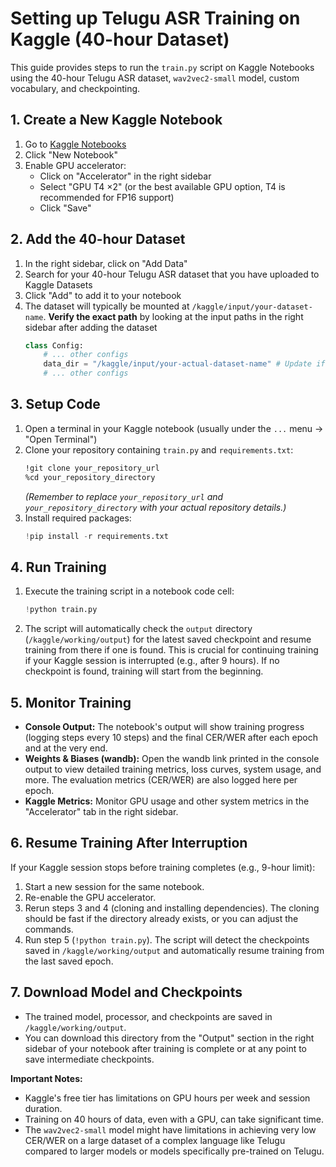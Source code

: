 # Setting up Telugu ASR Training on Kaggle (40-hour Dataset)

This guide provides steps to run the `train.py` script on Kaggle Notebooks using the 40-hour Telugu ASR dataset, `wav2vec2-small` model, custom vocabulary, and checkpointing.

## 1. Create a New Kaggle Notebook
1. Go to [Kaggle Notebooks](https://www.kaggle.com/notebooks)
2. Click "New Notebook"
3. Enable GPU accelerator:
   - Click on "Accelerator" in the right sidebar
   - Select "GPU T4 ×2" (or the best available GPU option, T4 is recommended for FP16 support)
   - Click "Save"

## 2. Add the 40-hour Dataset
1. In the right sidebar, click on "Add Data"
2. Search for your 40-hour Telugu ASR dataset that you have uploaded to Kaggle Datasets
3. Click "Add" to add it to your notebook
4. The dataset will typically be mounted at `/kaggle/input/your-dataset-name`. **Verify the exact path** by looking at the input paths in the right sidebar after adding the dataset
   ```python
   class Config:
       # ... other configs
       data_dir = "/kaggle/input/your-actual-dataset-name" # Update if needed
       # ... other configs
   ```

## 3. Setup Code
1. Open a terminal in your Kaggle notebook (usually under the `...` menu -> "Open Terminal")
2. Clone your repository containing `train.py` and `requirements.txt`:
   ```bash
   !git clone your_repository_url
   %cd your_repository_directory
   ```
   *(Remember to replace `your_repository_url` and `your_repository_directory` with your actual repository details.)*
3. Install required packages:
   ```python
   !pip install -r requirements.txt
   ```

## 4. Run Training
1. Execute the training script in a notebook code cell:
   ```python
   !python train.py
   ```
2. The script will automatically check the `output` directory (`/kaggle/working/output`) for the latest saved checkpoint and resume training from there if one is found. This is crucial for continuing training if your Kaggle session is interrupted (e.g., after 9 hours). If no checkpoint is found, training will start from the beginning.

## 5. Monitor Training
- **Console Output:** The notebook's output will show training progress (logging steps every 10 steps) and the final CER/WER after each epoch and at the very end.
- **Weights & Biases (wandb):** Open the wandb link printed in the console output to view detailed training metrics, loss curves, system usage, and more. The evaluation metrics (CER/WER) are also logged here per epoch.
- **Kaggle Metrics:** Monitor GPU usage and other system metrics in the "Accelerator" tab in the right sidebar.

## 6. Resume Training After Interruption
If your Kaggle session stops before training completes (e.g., 9-hour limit):
1. Start a new session for the same notebook.
2. Re-enable the GPU accelerator.
3. Rerun steps 3 and 4 (cloning and installing dependencies). The cloning should be fast if the directory already exists, or you can adjust the commands.
4. Run step 5 (`!python train.py`). The script will detect the checkpoints saved in `/kaggle/working/output` and automatically resume training from the last saved epoch.

## 7. Download Model and Checkpoints
- The trained model, processor, and checkpoints are saved in `/kaggle/working/output`.
- You can download this directory from the "Output" section in the right sidebar of your notebook after training is complete or at any point to save intermediate checkpoints.

**Important Notes:**
- Kaggle's free tier has limitations on GPU hours per week and session duration.
- Training on 40 hours of data, even with a GPU, can take significant time.
- The `wav2vec2-small` model might have limitations in achieving very low CER/WER on a large dataset of a complex language like Telugu compared to larger models or models specifically pre-trained on Telugu. 
